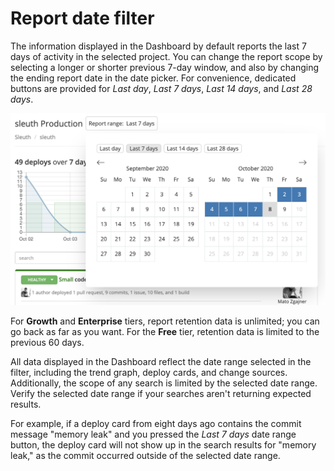 # Report date filter

The information displayed in the Dashboard by default reports the last 7 days of activity in the selected project. You can change the report scope by selecting a longer or shorter previous 7-day window, and also by changing the ending report date in the date picker. For convenience, dedicated buttons are provided for _Last day_, _Last 7 days_, _Last 14 days_, and _Last 28 days_. 

![Sleuth date filter](../.gitbook/assets/date-picker-dashboard.png)

For **Growth** and **Enterprise** tiers, report retention data is unlimited; you can go back as far as you want. For the **Free** tier, retention data is limited to the previous 60 days.

All data displayed in the Dashboard reflect the date range selected in the filter, including the trend graph, deploy cards, and change sources. Additionally, the scope of any search is limited by the selected date range. Verify the selected date range if your searches aren't returning expected results. 

For example, if a deploy card from eight days ago contains the commit message "memory leak" and you pressed the _Last 7 days_ date range button, the deploy card will not show up in the search results for "memory leak," as the commit occurred outside of the selected date range. 


